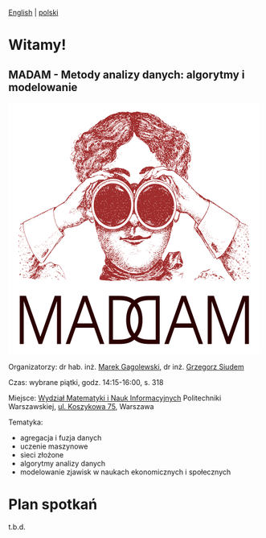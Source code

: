 [English](index.html) | [polski](index_pl.html)

# Witamy!

## MADAM - Metody analizy danych: algorytmy i modelowanie

![MADAM](madam_500.svg.png)

Organizatorzy: dr hab. inż. [Marek Gagolewski](http://www.gagolewski.com), dr inż. [Grzegorz Siudem](http://www.if.pw.edu.pl/~siudem/)

Czas: wybrane piątki, godz. 14:15-16:00, s. 318

Miejsce: [Wydział Matematyki i Nauk Informacyjnych](https://ww2.mini.pw.edu.pl/) Politechniki Warszawskiej,
[ul. Koszykowa 75](https://goo.gl/maps/83p1mQsCmrz), Warszawa

Tematyka:

* agregacja i fuzja danych
* uczenie maszynowe
* sieci złożone
* algorytmy analizy danych
* modelowanie zjawisk w naukach ekonomicznych i społecznych

# Plan spotkań

t.b.d.
